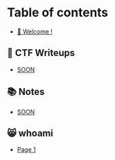 # Table of contents

* [👋 Welcome !](README.md)

## 🚩 CTF Writeups

* [SOON](ctf-writeups/soon.md)

## 📚 Notes

* [SOON](notes/soon.md)

## 😸 whoami

* [Page 1](whoami/page-1.md)

